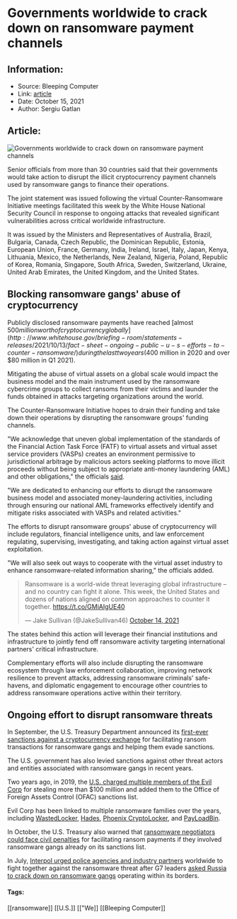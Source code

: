 # Governments worldwide to crack down on ransomware payment channels
### 

## Information:
+ Source: Bleeping Computer
+ Link: [article](https://www.bleepingcomputer.com/news/security/governments-worldwide-to-crack-down-on-ransomware-payment-channels/)
+ Date: October 15, 2021
+ Author: Sergiu Gatlan


## Article:
![Governments worldwide to crack down on ransomware payment channels](https://www.bleepstatic.com/content/hl-images/2021/05/06/Globe-network-map.jpg)


Senior officials from more than 30 countries said that their governments would take action to disrupt the illicit cryptocurrency payment channels used by ransomware gangs to finance their operations.


The joint statement was issued following the virtual Counter-Ransomware Initiative meetings facilitated this week by the White House National Security Council in response to ongoing attacks that revealed significant vulnerabilities across critical worldwide infrastructure.


It was issued by the Ministers and Representatives of Australia, Brazil, Bulgaria, Canada, Czech Republic, the Dominican Republic, Estonia, European Union, France, Germany, India, Ireland, Israel, Italy, Japan, Kenya, Lithuania, Mexico, the Netherlands, New Zealand, Nigeria, Poland, Republic of Korea, Romania, Singapore, South Africa, Sweden, Switzerland, Ukraine, United Arab Emirates, the United Kingdom, and the United States.


Blocking ransomware gangs' abuse of cryptocurrency
--------------------------------------------------


Publicly disclosed ransomware payments have reached [almost $500 million worth of cryptocurrency globally](http://www.whitehouse.gov/briefing-room/statements-releases/2021/10/13/fact-sheet-ongoing-public-u-s-efforts-to-counter-ransomware/) during the last two years ($400 million in 2020 and over $80 million in Q1 2021).


Mitigating the abuse of virtual assets on a global scale would impact the business model and the main instrument used by the ransomware cybercrime groups to collect ransoms from their victims and launder the funds obtained in attacks targeting organizations around the world.


The Counter-Ransomware Initiative hopes to drain their funding and take down their operations by disrupting the ransomware groups' funding channels.


"We acknowledge that uneven global implementation of the standards of the Financial Action Task Force (FATF) to virtual assets and virtual asset service providers (VASPs) creates an environment permissive to jurisdictional arbitrage by malicious actors seeking platforms to move illicit proceeds without being subject to appropriate anti-money laundering (AML) and other obligations," the officials [said](https://www.whitehouse.gov/briefing-room/statements-releases/2021/10/14/joint-statement-of-the-ministers-and-representatives-from-the-counter-ransomware-initiative-meeting-october-2021/).


"We are dedicated to enhancing our efforts to disrupt the ransomware business model and associated money-laundering activities, including through ensuring our national AML frameworks effectively identify and mitigate risks associated with VASPs and related activities."


The efforts to disrupt ransomware groups' abuse of cryptocurrency will include regulators, financial intelligence units, and law enforcement regulating, supervising, investigating, and taking action against virtual asset exploitation.


"We will also seek out ways to cooperate with the virtual asset industry to enhance ransomware-related information sharing," the officials added.




> 
> Ransomware is a world-wide threat leveraging global infrastructure – and no country can fight it alone. This week, the United States and dozens of nations aligned on common approaches to counter it together. <https://t.co/GMiAIgUE40>
> 
> 
> — Jake Sullivan (@JakeSullivan46) [October 14, 2021](https://twitter.com/JakeSullivan46/status/1448765107438342152?ref_src=twsrc%5Etfw)


The states behind this action will leverage their financial institutions and infrastructure to jointly fend off ransomware activity targeting international partners' critical infrastructure.


Complementary efforts will also include disrupting the ransomware ecosystem through law enforcement collaboration, improving network resilience to prevent attacks, addressing ransomware criminals' safe-havens, and diplomatic engagement to encourage other countries to address ransomware operations active within their territory.


Ongoing effort to disrupt ransomware threats
--------------------------------------------


In September, the U.S. Treasury Department announced its [first-ever sanctions against a cryptocurrency exchange](https://www.bleepingcomputer.com/news/security/us-sanctions-cryptocurrency-exchange-used-by-ransomware-gangs/) for facilitating ransom transactions for ransomware gangs and helping them evade sanctions.


The U.S. government has also levied sanctions against other threat actors and entities associated with ransomware gangs in recent years.


Two years ago, in 2019, the [U.S. charged multiple members of the Evil Corp](https://www.bleepingcomputer.com/news/security/evil-corp-hackers-charged-for-stealing-over-100-million/) for stealing more than $100 million and added them to the Office of Foreign Assets Control (OFAC) sanctions list.


Evil Corp has been linked to multiple ransomware families over the years, including [WastedLocker](https://www.bleepingcomputer.com/news/security/new-wastedlocker-ransomware-distributed-via-fake-program-updates/), [Hades](https://www.bleepingcomputer.com/news/security/evil-corp-switches-to-hades-ransomware-to-evade-sanctions/), [Phoenix CryptoLocker](https://www.bleepingcomputer.com/news/security/insurance-giant-cna-hit-by-new-phoenix-cryptolocker-ransomware/), and [PayLoadBin](https://www.bleepingcomputer.com/news/security/new-evil-corp-ransomware-mimics-payloadbin-gang-to-evade-us-sanctions/).


In October, the U.S. Treasury also warned that [ransomware negotiators could face civil penalties](https://www.bleepingcomputer.com/news/security/us-govt-warns-of-sanction-risks-for-facilitating-ransomware-payments/) for facilitating ransom payments if they involved ransomware gangs already on its sanctions list.


In July, [Interpol urged police agencies and industry partners](https://www.bleepingcomputer.com/news/security/interpol-urges-police-to-unite-against-potential-ransomware-pandemic/) worldwide to fight together against the ransomware threat after G7 leaders [asked Russia to crack down on ransomware gangs](https://www.bleepingcomputer.com/news/security/g7-leaders-ask-russia-to-hunt-down-ransomware-gangs-within-its-borders/) operating within its borders.




#### Tags:
[[ransomware]] [[U.S.]] [["We]] [[Bleeping Computer]]
